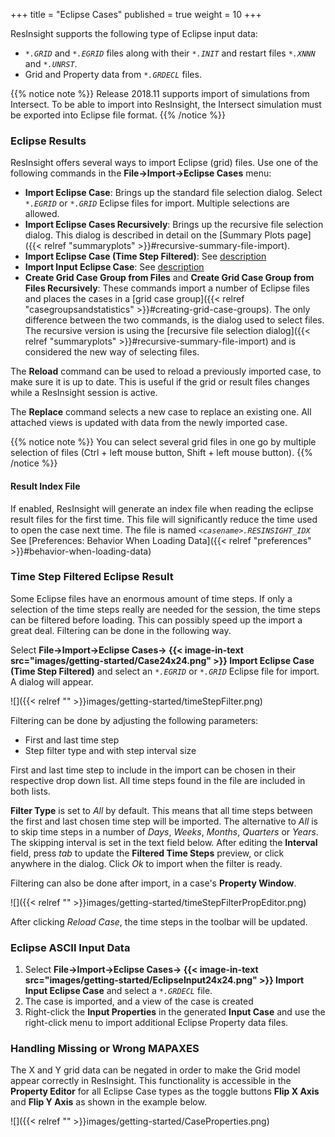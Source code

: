 +++
title = "Eclipse Cases"
published = true
weight = 10
+++
 
ResInsight supports the following type of Eclipse input data:

- _`*.GRID`_ and _`*.EGRID`_ files along with their _`*.INIT`_ and restart files _`*.XNNN`_ and _`*.UNRST`_. 
- Grid and Property data from  _`*.GRDECL`_ files.

{{% notice note %}}
Release 2018.11 supports import of simulations from Intersect. To be able to import into ResInsight, the Intersect simulation must be exported into Eclipse file format.
{{% /notice %}}

### Eclipse Results
ResInsight offers several ways to import Eclipse (grid) files. Use one of the following commands in the **File->Import->Eclipse Cases** menu:

- **Import Eclipse Case**: Brings up the standard file selection dialog. Select _`*.EGRID`_ or _`*.GRID`_ Eclipse files for import. Multiple selections are allowed.
- **Import Eclipse Cases Recursively**: Brings up the recursive file selection dialog. This dialog is described in detail on the [Summary Plots page]({{< relref "summaryplots" >}}#recursive-summary-file-import).
- **Import Eclipse Case (Time Step Filtered)**: See [description](#time-step-filtered-eclipse-result)
- **Import Input Eclipse Case**: See [description](#eclipse-ascii-input-data)
- **Create Grid Case Group from Files** and **Create Grid Case Group from Files Recursively**: These commands import a number of Eclipse files and places the cases in a [grid case group]({{< relref "casegroupsandstatistics" >}}#creating-grid-case-groups). The only difference between the two commands, is the dialog used to select files. The recursive version is using the [recursive file selection dialog]({{< relref "summaryplots" >}}#recursive-summary-file-import) and is considered the new way of selecting files.

The **Reload** command can be used to reload a previously imported case, to make sure it is up to date. This is useful if the grid or result files changes while a ResInsight session is active.

The **Replace** command selects a new case to replace an existing one. All attached views is updated with data from the newly imported case.

{{% notice note %}}
You can select several grid files in one go by multiple selection of files (Ctrl + left mouse button, Shift + left mouse button). 
{{% /notice %}}

#### Result Index File

If enabled, ResInsight will generate an index file when reading the eclipse result files for the first time. This file will significantly reduce the time used to open the case next time. The file is named _`<casename>.RESINSIGHT_IDX`_
See [Preferences: Behavior When Loading Data]({{< relref "preferences" >}}#behavior-when-loading-data)

### Time Step Filtered Eclipse Result
Some Eclipse files have an enormous amount of time steps. If only a selection of the time steps really are needed for the session, the time steps can be filtered before loading. This can possibly speed up the import a great deal. Filtering can be done in the following way.

Select **File->Import->Eclipse Cases-> {{< image-in-text src="images/getting-started/Case24x24.png" >}} Import Eclipse Case (Time Step Filtered)** and select an _`*.EGRID`_ or _`*.GRID`_ Eclipse file for import. A dialog will appear.

![]({{< relref "" >}}images/getting-started/timeStepFilter.png)

Filtering can be done by adjusting the following parameters:
* First and last time step
* Step filter type and with step interval size 

First and last time step to include in the import can be chosen in their respective drop down list. All time steps found in the file are included in both lists.

**Filter Type** is set to *All* by default. This means that all time steps between the first and last chosen time step will be imported. The alternative to *All* is to skip time steps in a number of *Days*, *Weeks*, *Months*, *Quarters* or *Years*. The skipping interval is set in the text field below. After editing the **Interval** field, press *tab* to update the **Filtered Time Steps** preview, or click anywhere in the dialog. Click *Ok* to import when the filter is ready.

Filtering can also be done after import, in a case's **Property Window**.

![]({{< relref "" >}}images/getting-started/timeStepFilterPropEditor.png)

After clicking *Reload Case*, the time steps in the toolbar will be updated.

### Eclipse ASCII Input Data
1. Select **File->Import->Eclipse Cases-> {{< image-in-text src="images/getting-started/EclipseInput24x24.png" >}} Import Input Eclipse Case** and select a _`*.GRDECL`_ file.
2. The case is imported, and a view of the case is created
3. Right-click the **Input Properties** in the generated **Input Case** and use the right-click menu to import additional Eclipse Property data files.

### Handling Missing or Wrong MAPAXES

The X and Y grid data can be negated in order to make the Grid model appear correctly in ResInsight. This functionality is accessible in the **Property Editor** for all Eclipse Case types as the toggle buttons **Flip X Axis** and **Flip Y Axis** as shown in the example below.
 
![]({{< relref "" >}}images/getting-started/CaseProperties.png)
